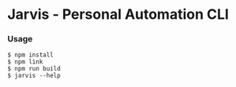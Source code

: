 # Jarvis - Personal Automation CLI

### Usage

```
$ npm install
$ npm link
$ npm run build
$ jarvis --help
```

